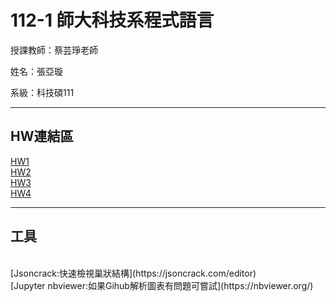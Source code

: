 # 112-1 師大科技系程式語言</br>

授課教師：蔡芸琤老師</br>

姓名：張亞璇</br>

系級：科技碩111</br>

---
## HW連結區</br>
[HW1](HW/HW1/HW1.ipynb)</br>
[HW2](HW/HW2/HW2.ipynb)</br>
[HW3](HW/HW3/HW3.ipynb)</br>
[HW4](https://medium.com/@ching6544239/python%E6%96%87%E5%AD%97%E9%9B%B2-%E5%A6%82%E4%BD%95%E5%BE%97%E7%9F%A5%E5%96%AE%E7%AF%87%E6%96%87%E7%AB%A0%E8%A3%A1%E7%9A%84%E8%A9%9E%E5%BD%99%E9%A0%BB%E7%8E%87-2a75a6196a58)</br>


---
## 工具
</br>
[Jsoncrack:快速檢視巢狀結構](https://jsoncrack.com/editor)
</br>
[Jupyter nbviewer:如果Gihub解析圖表有問題可嘗試](https://nbviewer.org/)
